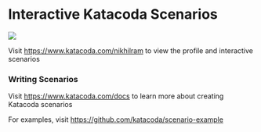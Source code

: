 # Interactive Katacoda Scenarios

[![](http://shields.katacoda.com/katacoda/nikhilram/count.svg)](https://www.katacoda.com/nikhilram "Get your profile on Katacoda.com")

Visit https://www.katacoda.com/nikhilram to view the profile and interactive scenarios

### Writing Scenarios
Visit https://www.katacoda.com/docs to learn more about creating Katacoda scenarios

For examples, visit https://github.com/katacoda/scenario-example
